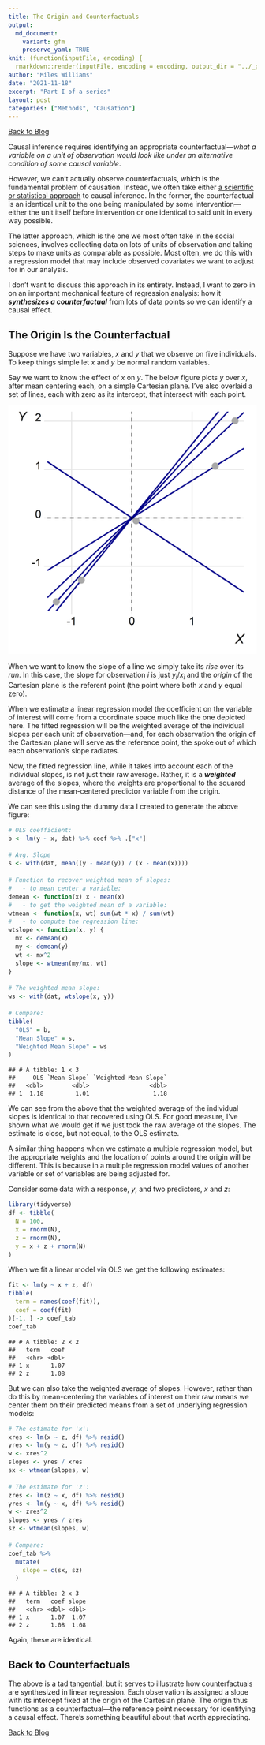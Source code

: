 ```yaml
---
title: The Origin and Counterfactuals
output:
  md_document:
    variant: gfm
    preserve_yaml: TRUE
knit: (function(inputFile, encoding) {
  rmarkdown::render(inputFile, encoding = encoding, output_dir = "../_posts") })
author: "Miles Williams"
date: "2021-11-18"
excerpt: "Part I of a series"
layout: post
categories: ["Methods", "Causation"]
---
```


[Back to Blog](https://milesdwilliams15.github.io/blog/)

Causal inference requires identifying an appropriate
counterfactual—*what a variable on a unit of observation would look like
under an alternative condition of some causal variable*.

However, we can’t actually observe counterfactuals, which is the
fundamental problem of causation. Instead, we often take either [a
scientific or statistical
approach](https://www.jstor.org/stable/2289064?seq=1#metadata_info_tab_contents)
to causal inference. In the former, the counterfactual is an identical
unit to the one being manipulated by some intervention—either the unit
itself before intervention or one identical to said unit in every way
possible.

The latter approach, which is the one we most often take in the social
sciences, involves collecting data on lots of units of observation and
taking steps to make units as comparable as possible. Most often, we do
this with a regression model that may include observed covariates we
want to adjust for in our analysis.

I don’t want to discuss this approach in its entirety. Instead, I want
to zero in on an important mechanical feature of regression analysis:
how it ***synthesizes a counterfactual*** from lots of data points so we
can identify a causal effect.

## The Origin Is the Counterfactual

Suppose we have two variables, *x* and *y* that we observe on five
individuals. To keep things simple let *x* and *y* be normal random
variables.

Say we want to know the effect of *x* on *y*. The below figure plots *y*
over *x*, after mean centering each, on a simple Cartesian plane. I’ve
also overlaid a set of lines, each with zero as its intercept, that
intersect with each point.

![](/assets/images/cart-plane-1.png)<!-- -->

When we want to know the slope of a line we simply take its *rise* over
its *run*. In this case, the slope for observation *i* is just
*y*<sub>*i*</sub>/*x*<sub>*i*</sub> and the *origin* of the Cartesian
plane is the referent point (the point where both *x* and *y* equal
zero).

When we estimate a linear regression model the coefficient on the
variable of interest will come from a coordinate space much like the one
depicted here. The fitted regression will be the weighted average of the
individual slopes per each unit of observation—and, for each observation
the origin of the Cartesian plane will serve as the reference point, the
spoke out of which each observation’s slope radiates.

Now, the fitted regression line, while it takes into account each of the
individual slopes, is not just their raw average. Rather, it is a
***weighted*** average of the slopes, where the weights are proportional
to the squared distance of the mean-centered predictor variable from the
origin.

We can see this using the dummy data I created to generate the above
figure:

``` r
# OLS coefficient:
b <- lm(y ~ x, dat) %>% coef %>% .["x"]

# Avg. Slope
s <- with(dat, mean((y - mean(y)) / (x - mean(x))))

# Function to recover weighted mean of slopes:
#   - to mean center a variable:
demean <- function(x) x - mean(x)
#   - to get the weighted mean of a variable:
wtmean <- function(x, wt) sum(wt * x) / sum(wt)
#   - to compute the regression line:
wtslope <- function(x, y) {
  mx <- demean(x)
  my <- demean(y)
  wt <- mx^2
  slope <- wtmean(my/mx, wt)
}

# The weighted mean slope:
ws <- with(dat, wtslope(x, y))

# Compare:
tibble(
  "OLS" = b,
  "Mean Slope" = s,
  "Weighted Mean Slope" = ws
)
```

    ## # A tibble: 1 x 3
    ##     OLS `Mean Slope` `Weighted Mean Slope`
    ##   <dbl>        <dbl>                 <dbl>
    ## 1  1.18         1.01                  1.18

We can see from the above that the weighted average of the individual
slopes is identical to that recovered using OLS. For good measure, I’ve
shown what we would get if we just took the raw average of the slopes.
The estimate is close, but not equal, to the OLS estimate.

A similar thing happens when we estimate a multiple regression model,
but the appropriate weights and the location of points around the origin
will be different. This is because in a multiple regression model values
of another variable or set of variables are being adjusted for.

Consider some data with a response, *y*, and two predictors, *x* and
*z*:

``` r
library(tidyverse)
df <- tibble(
  N = 100,
  x = rnorm(N),
  z = rnorm(N),
  y = x + z + rnorm(N)
)
```

When we fit a linear model via OLS we get the following estimates:

``` r
fit <- lm(y ~ x + z, df)
tibble(
  term = names(coef(fit)),
  coef = coef(fit)
)[-1, ] -> coef_tab
coef_tab
```

    ## # A tibble: 2 x 2
    ##   term   coef
    ##   <chr> <dbl>
    ## 1 x      1.07
    ## 2 z      1.08

But we can also take the weighted average of slopes. However, rather
than do this by mean-centering the variables of interest on their raw
means we center them on their predicted means from a set of underlying
regression models:

``` r
# The estimate for 'x':
xres <- lm(x ~ z, df) %>% resid()
yres <- lm(y ~ z, df) %>% resid()
w <- xres^2
slopes <- yres / xres
sx <- wtmean(slopes, w)

# The estimate for 'z':
zres <- lm(z ~ x, df) %>% resid()
yres <- lm(y ~ x, df) %>% resid()
w <- zres^2
slopes <- yres / zres
sz <- wtmean(slopes, w)

# Compare:
coef_tab %>%
  mutate(
    slope = c(sx, sz)
  )
```

    ## # A tibble: 2 x 3
    ##   term   coef slope
    ##   <chr> <dbl> <dbl>
    ## 1 x      1.07  1.07
    ## 2 z      1.08  1.08

Again, these are identical.

## Back to Counterfactuals

The above is a tad tangential, but it serves to illustrate how
counterfactuals are synthesized in linear regression. Each observation
is assigned a slope with its intercept fixed at the origin of the
Cartesian plane. The origin thus functions as a counterfactual—the
reference point necessary for identifying a causal effect. There’s
something beautiful about that worth appreciating.

[Back to Blog](https://milesdwilliams15.github.io/blog/)
